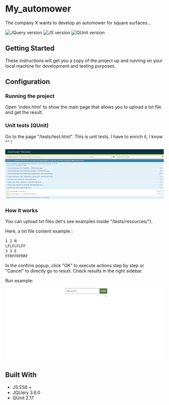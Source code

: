 # My_automower
 The company X wants to develop an automower for square surfaces...

![JQuery version](https://img.shields.io/badge/jQuery-3.6-green)
![JS version](https://img.shields.io/badge/JS-ES%206%2B-red)
![QUnit version](https://img.shields.io/badge/QUnit-2.17-blue)

## Getting Started
These instructions will get you a copy of the project up and running on your local machine for development and testing purposes.

## Configuration


### Running the project
Open 'index.html' to show the main page that allows you to upload a txt file and get the result.


### Unit tests (QUnit)
Go to the page "/tests/test.html".
This is unit tests, I have to enrich it, I know ^^ !

![alt text](https://github.com/papeclem/my_automower/blob/main/assets/img/QUnit_Tests_ok.jpg "This is unit tests, I have to improve it, I know!")

### How it works
You can upload txt files (let's see examples inside "/tests/resources/").

Here, a txt file content example :

```
1 2 N
LFLFLFLFF
3 3 E
FFRFFRFRRF
```

In the confirm popup, click "OK" to execute actions step by step or "Cancel" to directly go to result.
Check results in the right sidebar.

Run example:

![alt text](https://github.com/papeclem/my_automower/blob/main/assets/img/example_use_myautomower.gif "This is My Automower project!")

## Built With
* JS ES6 +
* JQUery 3.6.0
* QUnit 2.17



